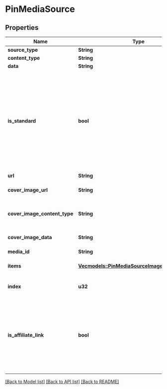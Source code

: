 # PinMediaSource

## Properties
Name | Type | Description | Notes
------------ | ------------- | ------------- | -------------
**source_type** | **String** |  | 
**content_type** | **String** |  | 
**data** | **String** |  | 
**is_standard** | **bool** | Set the parameter to false to create the new simplified Pin instead of the standard pin. Currently the field is only available to a list of beta users. | [optional] [default to Some(true)]
**url** | **String** |  | 
**cover_image_url** | **String** | Cover image url. | [optional] [default to None]
**cover_image_content_type** | **String** | Content type for cover image Base64. | [optional] [default to None]
**cover_image_data** | **String** | Cover image Base64. | [optional] [default to None]
**media_id** | **String** |  | 
**items** | [**Vec<models::PinMediaSourceImagesUrlItemsInner>**](PinMediaSourceImagesURL_items_inner.md) | Array with image objects. | 
**index** | **u32** |  | [optional] [default to None]
**is_affiliate_link** | **bool** | This is an affiliate link or sponsored product. The FTC requires disclosure for paid partnerships and affiliate products. | [optional] [default to Some(false)]

[[Back to Model list]](../README.md#documentation-for-models) [[Back to API list]](../README.md#documentation-for-api-endpoints) [[Back to README]](../README.md)


